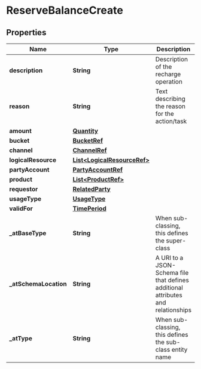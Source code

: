 # ReserveBalanceCreate

## Properties
Name | Type | Description | Notes
------------ | ------------- | ------------- | -------------
**description** | **String** | Description of the recharge operation |  [optional]
**reason** | **String** | Text describing the reason for the action/task |  [optional]
**amount** | [**Quantity**](Quantity.md) |  |  [optional]
**bucket** | [**BucketRef**](BucketRef.md) |  | 
**channel** | [**ChannelRef**](ChannelRef.md) |  |  [optional]
**logicalResource** | [**List&lt;LogicalResourceRef&gt;**](LogicalResourceRef.md) |  |  [optional]
**partyAccount** | [**PartyAccountRef**](PartyAccountRef.md) |  | 
**product** | [**List&lt;ProductRef&gt;**](ProductRef.md) |  |  [optional]
**requestor** | [**RelatedParty**](RelatedParty.md) |  |  [optional]
**usageType** | [**UsageType**](UsageType.md) |  | 
**validFor** | [**TimePeriod**](TimePeriod.md) |  |  [optional]
**_atBaseType** | **String** | When sub-classing, this defines the super-class |  [optional]
**_atSchemaLocation** | **String** | A URI to a JSON-Schema file that defines additional attributes and relationships |  [optional]
**_atType** | **String** | When sub-classing, this defines the sub-class entity name |  [optional]

